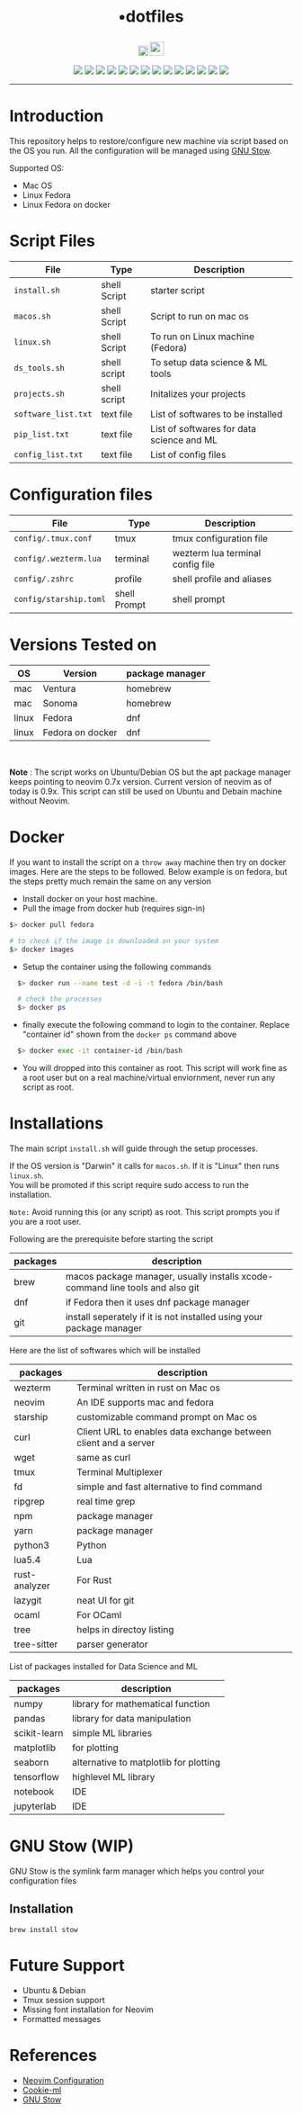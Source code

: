 # <p align="center"> <bold>•</bold>dotfiles </p> 

<p align="center"> <img height=18 src="https://img.shields.io/badge/License-GPLv3-blue.svg"> <img height=25  src="https://img.shields.io/badge/shell_script-%23121011.svg?style=for-the-badge&logo=gnu-bash&logoColor=white"> </p>

<p align="center">
  <img src="https://img.shields.io/badge/mac%20os-000000?style=for-plastic&logo=macos&logoColor=F0F0F0">
   <img src="https://img.shields.io/badge/Fedora-294172?style=for-plastic&logo=fedora&logoColor=white">
   <img src="https://img.shields.io/badge/docker-%230db7ed.svg?style=for-plastic&logo=docker&logoColor=white">
   <img src="https://img.shields.io/badge/numpy-%23013243.svg?style=for-plastic&logo=numpy&logoColor=white">
   <img src="https://img.shields.io/badge/pandas-%23150458.svg?style=for-plastic&logo=pandas&logoColor=white">
   <img src="https://img.shields.io/badge/scikit--learn-%23F7931E.svg?style=for-plastic&logo=scikit-learn&logoColor=white">
   <img src="https://img.shields.io/badge/Matplotlib-%23ffffff.svg?style=for-plastic&logo=Matplotlib&logoColor=black">
   <img src="https://img.shields.io/badge/TensorFlow-%23FF6F00.svg?style=for-plastic&logo=TensorFlow&logoColor=white">
   <img src="https://img.shields.io/badge/jupyter-%23FA0F00.svg?style=for-plastic&logo=jupyter&logoColor=white">
   <img src="https://img.shields.io/badge/NeoVim-%2357A143.svg?&style=for-plastic&logo=neovim&logoColor=white">
    <img src="https://img.shields.io/badge/python-3670A0?style=for-plastic&logo=python&logoColor=ffdd54">
    <img src="https://img.shields.io/badge/lua-%232C2D72.svg?style=for-plastic&logo=lua&logoColor=white">
    <img src="https://img.shields.io/badge/rust-%23000000.svg?style=for-plastic&logo=rust&logoColor=white">
    <img src="https://img.shields.io/badge/OCaml-%23E98407.svg?style=for-plastic&logo=ocaml&logoColor=white">
  <!--  <img src=""> -->

</p>

 ---

# Introduction

This repository helps to restore/configure new machine via script based on the OS you run. 
All the configuration will be managed using [GNU Stow](https://www.gnu.org/software/stow/).

Supported OS:   

- Mac OS
- Linux Fedora
- Linux Fedora on docker

# Script Files 

| File | Type |  Description |
| --- | --- | --- |
| `install.sh` | shell Script  | starter script  |
| `macos.sh` | shell Script | Script to run on mac os| 
| `linux.sh` | shell Script | To run on Linux machine (Fedora) | 
| `ds_tools.sh` | shell script | To setup data science & ML tools |
| `projects.sh` | shell script | Initalizes your projects |
| `software_list.txt`  | text file | List of softwares to be installed | 
| `pip_list.txt`  | text file | List of softwares for data science and ML | 
| `config_list.txt`  | text file | List of config files | 

# Configuration files
| File | Type |  Description |
| --- | --- | --- |
| `config/.tmux.conf`|  tmux  | tmux configuration file| 
| `config/.wezterm.lua`| terminal | wezterm lua terminal config file | 
| `config/.zshrc`| profile | shell profile and aliases | 
| `config/starship.toml`| shell Prompt | shell prompt | 


# Versions Tested on
| OS | Version |  package manager |
| --- | --- | --- |
| mac | Ventura | homebrew | 
| mac  | Sonoma | homebrew | 
| linux | Fedora  | dnf | 
| linux | Fedora on docker | dnf | 

<br>

**Note** : The script works on Ubuntu/Debian OS but the apt package manager keeps pointing to neovim 0.7x version. Current version of neovim as of today is 0.9x. 
This script can still be used on Ubuntu and Debain machine without Neovim.

# Docker
If you want to install the script on a `throw away` machine then try on docker images. Here are the steps to be followed. Below example is on fedora, but the steps pretty much remain the same on any version

- Install docker on your host machine. 
- Pull the image from docker hub (requires sign-in)
  
```bash
$> docker pull fedora

# to check if the image is downloaded on your system
$> docker images
```
- Setup the container using the following commands
```bash
  $> docker run --name test -d -i -t fedora /bin/bash

  # check the processes
  $> docker ps

```
- finally execute the following command to login to the container. Replace "container id" shown from the `docker ps` command above
  
```bash
  $> docker exec -it container-id /bin/bash
```

- You will dropped into this container as root. This script will work fine as a root user but on a real machine/virtual enviornment, never run any script as root.




# Installations

The main script `install.sh` will guide through the setup processes. 

If the OS version is "Darwin" it calls for `macos.sh`. If it is "Linux" then runs `linux.sh`.   
You will be promoted if this script require sudo access to run the installation.   

`Note:` Avoid running this (or any script) as root. This script prompts you if you are a root user. 

Following are the prerequisite before starting the script

|  packages |  description |
| --- |  --- |
| brew| macos package manager, usually installs xcode-command line tools and also git|
| dnf   | if Fedora then it uses dnf package manager  |
| git  | install seperately if it is not installed using your package manager | 



Here are the list of softwares which will be installed

|  packages |  description |
| --- |  --- |
| wezterm | Terminal written in rust on Mac os| 
| neovim | An IDE supports mac and fedora   | 
| starship| customizable command prompt on Mac os | 
| curl | Client URL to enables data exchange between client and a server | 
| wget | same as curl | 
| tmux | Terminal Multiplexer | 
| fd | simple and fast alternative to find command| 
| ripgrep | real time grep | 
| npm | package manager|
| yarn | package manager| 
| python3 | Python | 
| lua5.4 | Lua | 
| rust-analyzer | For Rust| 
| lazygit | neat UI for git | 
| ocaml | For OCaml|
| tree | helps in directoy listing| 
| tree-sitter | parser generator | 

List of packages installed for Data Science and ML

|  packages |  description |
| --- |  --- |
| numpy | library for mathematical function | 
| pandas | library for data manipulation | 
| scikit-learn | simple ML libraries | 
| matplotlib | for plotting | 
| seaborn| alternative to matplotlib for plotting | 
| tensorflow | highlevel ML library | 
| notebook | IDE | 
| jupyterlab | IDE | 


# GNU Stow (WIP)
GNU Stow is the symlink farm manager which helps you control your configuration files 

## Installation
`brew install stow`



 
# Future Support
- Ubuntu & Debian
- Tmux session support
- Missing font installation for Neovim
- Formatted messages

# References

- [Neovim Configuration](https://github.com/rvbug/neovim)  
- [Cookie-ml](https://github.com/rvbug/cookie-ml/)
- [GNU Stow](https://www.gnu.org/software/stow/)
